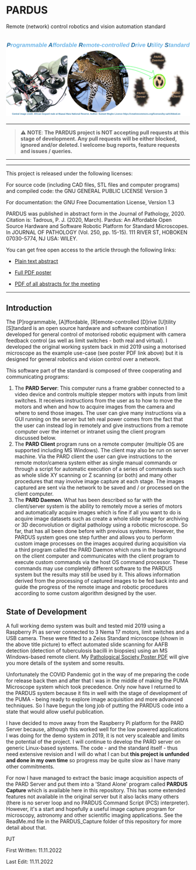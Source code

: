 # PARDUS
Remote (network) control robotics and vision automation standard


![PARDUS Title](Images/PARD_Title.png)
---

----------------------- ------------------------------------
> :warning: **NOTE**: **The PARDUS project is NOT accepting pull requests at this stage of development. Any pull requests will be either blocked, ignored and/or deleted. I welcome bug reports, feature requests and issues / queries.**
----------------------------------------------------------------

---

This project is released under the following licenses:

For source code (including CAD files, STL files and computer programs) and compiled code: the GNU GENERAL PUBLIC LICENSE Version 3
 
 For documentation: the GNU Free Documentation License, Version 1.3

PARDUS was published in abstract form in the Journal of Pathology, 2020. Citation is: Tadrous, P. J. (2020, March). Pardus: An Affordable Open Source Hardware and Software Robotic Platform for Standard Microscopes. In JOURNAL OF PATHOLOGY (Vol. 250, pp. 15-15). 111 RIVER ST, HOBOKEN 07030-5774, NJ USA: WILEY.

 You can get free open access to the article through the following links:
 
 * [Plain text abstract](docs/PARD_Abstract.md)
 
 * [Full PDF poster](docs/PARD_Poster.pdf)
 
 * [PDF of all abstracts for the meeting](https://www.pathsoc.org/_userfiles/pages/files/meetings/archive/WM2020AbsFile.pdf)

---
                       
Introduction
------------
The [P]rogrammable, [A]ffordable, [R]emote-controlled [D]rive [U]tility [S]tandard is an open source hardware and software combination I developed for general control of motorised robotic equipment with camera feedback control (as well as limit switches - both real and virtual). I developed the original working system back in mid 2019 using a motorised microscope as the example use-case (see poster PDF link above) but it is designed for general robotics and vision control over a network.

This software part of the standard is composed of three cooperating and communicating programs:

1. The **PARD Server**: This computer runs a frame grabber connected to a video device and controls multiple stepper motors with inputs from limit switches. It receives instructions from the user as to how to move the motors and when and how to acquire images from the camera and where to send those images. The user can give many instructions via a GUI running on the server but teh real power comes from the fact that the user can instead log in remotely and give instructions from a remote computer over the internet or intranet using the client program discussed below.
2. The **PARD Client** program runs on a remote computer (multiple OS are supported including MS Windows). The client may also be run on server machine. Via the PARD client the user can give instructions to the remote motor/camera system either as single manual commands or through a script for automatic execution of a series of commands such as whole slide XY scanning or Z scanning (or both) and many other procedures that may involve image capture at each stage. The images captured are sent via the network to be saved and / or processed on the client computer.
3. The **PARD Daemon**. What has been described so far with the client/server system is the ability to remotely move a series of motors and automatically acquire images which is fine if all you want to do is acquire image datasets such as create a whole slide image for archiving or 3D deconvolution or digital pathology using a robotic microscope. So far, that has all been done before with previous systems. However, the PARDUS system goes one step further and allows you to perform custom image processes on the images acquired during acquisition via a third program called the PARD Daemon which runs in the background on the client computer and communicates with the client program to execute custom commands via the host OS command processor. These commands may use completely different software to the PARDUS system but the results may still be used by it. This allows information derived from the processing of captured images to be fed back into and guide the progress of the remote image and robotic procedures according to some custom algorithm designed by the user. 

State of Development
--------------------
A full working demo system was built and tested mid 2019 using a Raspberry Pi as server connected to 3 Nema 17 motors, limit switches and a USB camera. These were fitted to a Zeiss Standard microscope (shown in the above title picture) to effect automated slide scanning for AAFB detection (detection of tuberculosis bacilli in biopsies) using an MS Windows-based remote client. My [Pathological Society Poster PDF](docs/PARD_Poster.pdf) will give you more details of the system and some results.

Unfortunately the COVID Pandemic got in the way of me preparing the code for release back then and after that I was in the middle of making the PUMA Microscope system which took precedence. Only now have I returned to the PARDUS system because it fits in well with the stage of development of the PUMA - being ready to explore image acquisition and more advanced techniques. So I have begun the long job of putting the PARDUS code into a state that would allow useful publication.

I have decided to move away from the Raspberry Pi platform for the PARD Server because, although this worked well for the low powered applications I was doing for the demo system in 2019, it is not very scaleable and limits the potential of the project. I will continue to develop the PARD server on generic Linux-based systems. The code - and the standard itself - thus need extensive revision and I will do what I can but **this project is unfunded and done in my own time** so progress may be quite slow as I have many other commitments.

For now I have managed to extract the basic image acquisition aspects of the PARD Server and put them into a 'Stand Alone' program called **PARDUS Capture** which is available here in this repository. This has some extended features not available in the original server but it also lacks many others (there is no server loop and no PARDUS Command Script (PCS) interpreter). However, it's a start and hopefully a useful image capture program for microscopy, astronomy and other scientific imaging applications. See the ReadMe.md file in the PARDUS_Capture folder of this repository for more detail about that.

PJT

First Written: 11.11.2022

Last Edit: 11.11.2022
